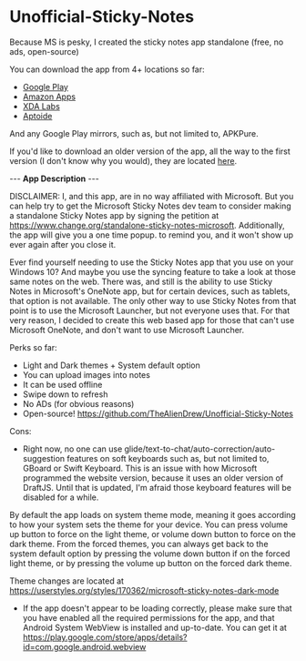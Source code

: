 # Unofficial-Sticky-Notes
Because MS is pesky, I created the sticky notes app standalone (free, no ads, open-source)

You can download the app from 4+ locations so far:
* [Google Play](https://play.google.com/store/apps/details?id=aliendrew.ms.stickynotes)
* [Amazon Apps](https://www.amazon.com/dp/B07XLK8KVC/ref=apps_sf_sta)
* [XDA Labs](https://labs.xda-developers.com/store/app/aliendrew.ms.stickynotes)
* [Aptoide](https://aliendrew-stickynotes.en.aptoide.com/?store_name=aliendrew)

And any Google Play mirrors, such as, but not limited to, APKPure.

If you'd like to download an older version of the app, all the way to the first version (I don't know why you would), they are located [here](https://aliendrew-stickynotes.en.aptoide.com/versions).

--- **App Description** ---

DISCLAIMER: I, and this app, are in no way affiliated with Microsoft. But you can help try to get the Microsoft Sticky Notes dev team to consider making a standalone Sticky Notes app by signing the petition at https://www.change.org/standalone-sticky-notes-microsoft. Additionally, the app will give you a one time popup. to remind you, and it won't show up ever again after you close it.

Ever find yourself needing to use the Sticky Notes app that you use on your Windows 10? And maybe you use the syncing feature to take a look at those same notes on the web. There was, and still is the ability to use Sticky Notes in Microsoft's OneNote app, but for certain devices, such as tablets, that option is not available. The only other way to use Sticky Notes from that point is to use the Microsoft Launcher, but not everyone uses that. For that very reason, I decided to create this web based app for those that can't use Microsoft OneNote, and don't want to use Microsoft Launcher.

Perks so far:
* Light and Dark themes + System default option
* You can upload images into notes
* It can be used offline
* Swipe down to refresh
* No ADs (for obvious reasons)
* Open-source! https://github.com/TheAlienDrew/Unofficial-Sticky-Notes

Cons:
* Right now, no one can use glide/text-to-chat/auto-correction/auto-suggestion features on soft keyboards such as, but not limited to, GBoard or Swift Keyboard. This is an issue with how Microsoft programmed the website version, because it uses an older version of DraftJS. Until that is updated, I'm afraid those keyboard features will be disabled for a while.

By default the app loads on system theme mode, meaning it goes according to how your system sets the theme for your device. You can press volume up button to force on the light theme, or volume down button to force on the dark theme. From the forced themes, you can always get back to the system default option by pressing the volume down button if on the forced light theme, or by pressing the volume up button on the forced dark theme.

Theme changes are located at https://userstyles.org/styles/170362/microsoft-sticky-notes-dark-mode

* If the app doesn't appear to be loading correctly, please make sure that you have enabled all the required permissions for the app, and that Android System WebView is installed and up-to-date. You can get it at https://play.google.com/store/apps/details?id=com.google.android.webview